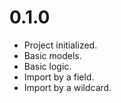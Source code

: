 # 0.1.0

- Project initialized.
- Basic models.
- Basic logic.
- Import by a field.
- Import by a wildcard.